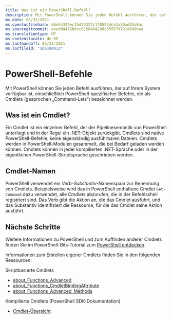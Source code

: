 ```yaml
---
title: Was ist ein PowerShell-Befehl?
description: Mit PowerShell können Sie jeden Befehl ausführen, der auf Ihrem System verfügbar ist, und darüber hinaus PowerShell-spezifische Befehle, die als Cmdlets bezeichnet werden.
ms.date: 03/31/2021
ms.openlocfilehash: b6e54349ec15df3327c1f0525dce1a30ad35a6ac
ms.sourcegitcommit: eeedd4472b6cc6158494296c355579791e688baa
ms.translationtype: HT
ms.contentlocale: de-DE
ms.lasthandoff: 03/31/2021
ms.locfileid: "106104013"
---
```

# <a name="powershell-commands"></a>PowerShell-Befehle

Mit PowerShell können Sie jeden Befehl ausführen, der auf Ihrem System verfügbar ist, einschließlich PowerShell-spezifischer Befehle, die als Cmdlets (gesprochen „Command-Lets“) bezeichnet werden.

## <a name="what-is-a-cmdlet"></a>Was ist ein Cmdlet?

Ein Cmdlet ist ein einzelner Befehl, der der Pipelinesemantik von PowerShell unterliegt und in der Regel ein .NET-Objekt zurückgibt. Cmdlets sind native PowerShell-Befehle, keine eigenständig ausführbaren Dateien. Cmdlets werden in PowerShell-Modulen gesammelt, die bei Bedarf geladen werden können. Cmdlets können in jeder kompilierten .NET-Sprache oder in der eigentlichen PowerShell-Skriptsprache geschrieben werden.

## <a name="cmdlet-names"></a>Cmdlet-Namen

PowerShell verwendet ein _Verb-Substantiv_-Namenspaar zur Benennung von Cmdlets. Beispielsweise wird das in PowerShell enthaltene Cmdlet `Get-Command` dazu verwendet, alle Cmdlets abzurufen, die in der Befehlsshell registriert sind. Das Verb gibt die Aktion an, die das Cmdlet ausführt, und das Substantiv identifiziert die Ressource, für die das Cmdlet seine Aktion ausführt.

## <a name="next-steps"></a>Nächste Schritte

Weitere Informationen zu PowerShell und zum Auffinden anderer Cmdlets finden Sie im PowerShell-Bits-Tutorial zum [PowerShell entdecken](learn/tutorials/01-discover-powershell.md).

Informationen zum Erstellen eigener Cmdlets finden Sie in den folgenden Ressourcen:

Skriptbasierte Cmdlets

- [about_Functions_Advanced](/powershell/module/microsoft.powershell.core/about/about_functions_advanced)
- [about_Functions_CmdletBindingAttribute](/powershell/module/microsoft.powershell.core/about/about_functions_cmdletbindingattribute)
- [about_Functions_Advanced_Methods](/powershell/module/microsoft.powershell.core/about/about_functions_advanced_methods)

Kompilierte Cmdlets (PowerShell SDK-Dokumentation)

- [Cmdlet-Übersicht](developer/cmdlet/cmdlet-overview.md)
